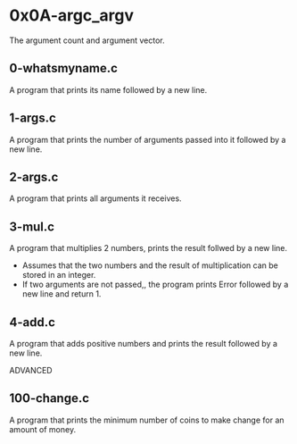 # 0x0A-argc_argv
The argument count and argument vector.

## 0-whatsmyname.c
A program that prints its name followed by a new line.

## 1-args.c
A program that prints the number of arguments passed into it followed by a new line.

## 2-args.c
A program that prints all arguments it receives.

## 3-mul.c
A program that multiplies 2 numbers, prints the result follwed by a new line.
* Assumes that the two numbers and the result of multiplication can be stored in an integer.
* If two arguments are not passed,, the program prints Error followed by a new line and return 1.

## 4-add.c
A program that adds positive numbers and prints the result followed by a new line.

ADVANCED

## 100-change.c
A program that prints the minimum number of coins to make change for an amount of money.
